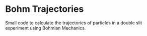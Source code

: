 # Bohm Trajectories

Small code to calculate the trajectories of particles in a double slit experiment using Bohmian Mechanics.

<!-- ![double_slit](/Double_Slit.png) -->